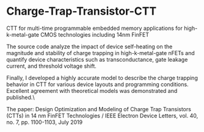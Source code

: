 # Charge-Trap-Transistor-CTT
CTT for multi-time programmable embedded memory applications for high-k-metal-gate CMOS technologies including 14nm FinFET

The source code analyze the impact of device self-heating on the magnitude and stability of charge trapping in high-k-metal-gate nFETs and quantify device characteristics such as transconductance, gate leakage current, and threshold voltage shift.

Finally, I developed a highly accurate model to describe the charge trapping behavior in CTT for various device layouts and programming conditions. Excellent agreement with theoretical models was demonstrated and published.\

The paper: Design Optimization and Modeling of Charge Trap Transistors (CTTs) in 14 nm FinFET Technologies / IEEE Electron Device Letters, vol. 40, no. 7, pp. 1100-1103, July 2019
